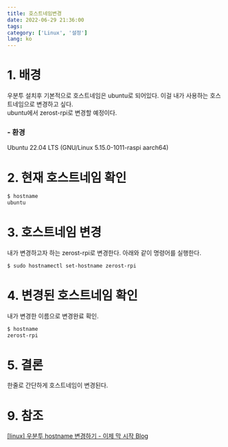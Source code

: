 ```yaml
---
title: 호스트네임변경
date: 2022-06-29 21:36:00
tags:
category: ['Linux', '설정']
lang: ko
---
```

# 1. 배경
우분투 설치후 기본적으로 호스트네임은 ubuntu로 되어있다. 이걸 내가 사용하는 호스트네임으로 변경하고 싶다.  
ubuntu에서 zerost-rpi로 변경할 예정이다.  

### - 환경
Ubuntu 22.04 LTS (GNU/Linux 5.15.0-1011-raspi aarch64)

# 2. 현재 호스트네임 확인
```bash
$ hostname
ubuntu
```

# 3. 호스트네임 변경
내가 변경하고자 하는 zerost-rpi로 변경한다. 아래와 같이 명령어를 실행한다.
```bash
$ sudo hostnamectl set-hostname zerost-rpi
```

# 4. 변경된 호스트네임 확인
내가 변경한 이름으로 변경완료 확인.
```bash
$ hostname
zerost-rpi
```

# 5. 결론
한줄로 간단하게 호스트네임이 변경된다. 

# 9. 참조
[[linux] 우분투 hostname 변경하기 - 이제 막 시작 Blog](https://pinggoopark.tistory.com/86)